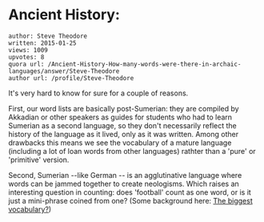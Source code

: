 # Ancient History: 

	author: Steve Theodore
	written: 2015-01-25
	views: 1009
	upvotes: 8
	quora url: /Ancient-History-How-many-words-were-there-in-archaic-languages/answer/Steve-Theodore
	author url: /profile/Steve-Theodore


It's very hard to know for sure for a couple of reasons.

First, our word lists are basically post-Sumerian: they are compiled by Akkadian or other speakers as guides for students who had to learn Sumerian as a second language, so they don't necessarily reflect the history of the language as it lived, only as it was written. Among other drawbacks this means we see the vocabulary of a mature language (including a lot of loan words from other languages) rathter than a 'pure' or 'primitive' version.

Second, Sumerian --like German -- is an agglutinative language where words can be jammed together to create neologisms. Which raises an interesting question in counting: does 'football' count as one word, or is it just a mini-phrase coined from one? (Some background here: [The biggest vocabulary?](http://www.economist.com/blogs/johnson/2010/06/counting_words))

